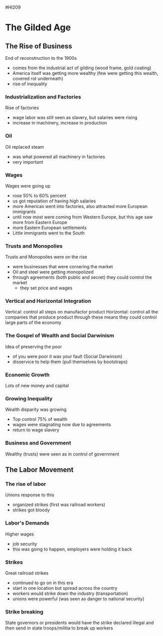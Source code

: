#HI209 

# The Gilded Age

## The Rise of Business

End of reconstruction to the 1900s
- comes from the industrial act of gilding (wood frame, gold coating)
- America itself was getting more wealthy (few were getting this wealth, covered rot underneath)
- rise of inequality

### Industrialization and Factories

Rise of factories
- wage labor was still seen as slavery, but salaries were rising
- increase in machinery, increase in production

### Oil

Oil replaced steam
- was what powered all machinery in factories
- very important

### Wages

Wages were going up
- rose 50% to 60% percent
- us got reputation of having high salaries
- more Americas went into factories, also attracted more European immigrants
- until now most were coming from Western Europe, but this age saw more from Eastern Europe
- more Eastern European settlements
- Little immigrants went to the South

### Trusts and Monopolies

Trusts and Monopolies were on the rise
- were businesses that were cornering the market
- Oil and steel were getting monopolized
- through agreements (both public and secret) they could control the market
	- they set price and wages

### Vertical and Horizontal Integration

Vertical: control all steps on manufactor product
Horizontal: control all the companies that produce product 
through these means they could control large parts of the economy

### The Gospel of Wealth and Social Darwinism

Idea of preserving the poor
- of you were poor it was your fault (Social Darwinism)
- disservice to help them (pull themselves by bootstraps)

### Economic Growth

Lots of new money and capital

### Growing Inequality

Wealth disparity was growing
- Top control 75% of wealth
- wages were stagnating now due to agreements
- return to wage slavery

### Business and Government

Wealthy (trusts) were seen as in control of government

## The Labor Movement

### The rise of labor

Unions response to this
- organized strikes (first was railroad workers)
- strikes got bloody

### Labor's Demands

Higher wages
- job security
- this was going to happen, employers were holding it back

### Strikes

Great railroad strikes
- continued to go on in this era
- start in one location but spread across the country
- workers would strike down the industry (transportation)
- unions were powerful (was seen as danger to national security)

### Strike breaking

State governors or presidents would have the strike declared illegal and then send in state troops/militia to break up workers